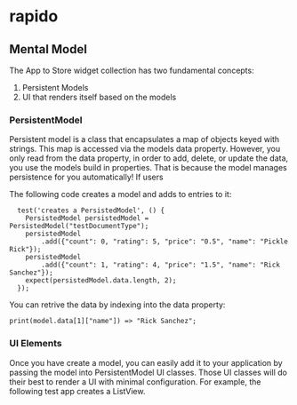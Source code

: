 # rapido
## Mental Model
The App to Store widget collection has two fundamental concepts:
1. Persistent Models
2. UI that renders itself based on the models

### PersistentModel
Persistent model is a class that encapsulates a map of objects keyed with strings. This map is accessed via the models data property. However, you only read from the data property, in order to add, delete, or update the data, you use the models build in properties. That is because the model manages persistence for you automatically! If users 

The following code creates a model and adds to entries to it:
```
  test('creates a PersistedModel', () {
    PersistedModel persistedModel = PersistedModel("testDocumentType");
    persistedModel
        .add({"count": 0, "rating": 5, "price": "0.5", "name": "Pickle Rick"});
    persistedModel
        .add({"count": 1, "rating": 4, "price": "1.5", "name": "Rick Sanchez"});
    expect(persistedModel.data.length, 2);
  });
```

You can retrive the data by indexing into the data property:

```
print(model.data[1]["name"]) => "Rick Sanchez";
```

### UI Elements
Once you have create a model, you can easily add it to your application by passing the model into PersistentModel UI classes. Those UI classes will do their best to render a UI with minimal configuration. For example, the following test app creates a ListView.
